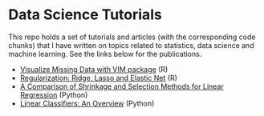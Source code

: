 # Data Science Tutorials

This repo holds a set of tutorials and articles (with the corresponding code chunks) that I have written on topics related to statistics, data science and machine learning. See the links below for the publications.

-   [Visualize Missing Data with VIM package](https://www.datacamp.com/community/tutorials/visualize-data-vim-package) (R)
-   [Regularization: Ridge, Lasso and Elastic Net](https://www.datacamp.com/community/tutorials/tutorial-ridge-lasso-elastic-net) (R)
-   [A Comparison of Shrinkage and Selection Methods for Linear Regression](https://towardsdatascience.com/a-comparison-of-shrinkage-and-selection-methods-for-linear-regression-ee4dd3a71f16) (Python)
-   [Linear Classifiers: An Overview](https://towardsdatascience.com/linear-classifiers-an-overview-e121135bd3bb) (Python)